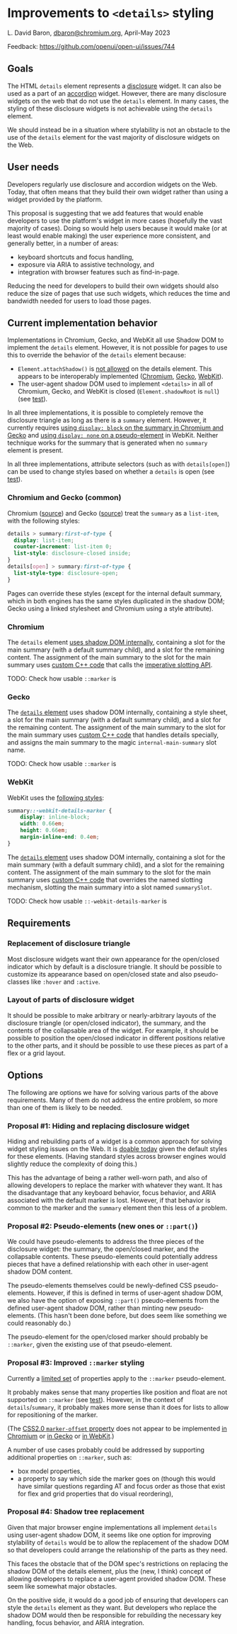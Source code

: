 # Improvements to `<details>` styling

L. David Baron, <dbaron@chromium.org>, April-May 2023

Feedback: https://github.com/openui/open-ui/issues/744

## Goals

The HTML `details` element represents a
[disclosure](https://open-ui.org/components/disclosure.research) widget.
It can also be used as a part of an
[accordion](https://open-ui.org/components/accordion.research) widget.
However, there are many disclosure widgets on the web
that do not use the `details` element.
In many cases, the styling of these disclosure widgets
is not achievable using the `details` element.

We should instead be in a situation where stylability
is not an obstacle to the use of the `details` element
for the vast majority of disclosure widgets on the Web.

## User needs

Developers regularly use disclosure and accordion widgets on the Web.
Today, that often means that they build their own widget
rather than using a widget provided by the platform.

This proposal is suggesting that we add features that would enable
developers to use the platform's widget in more cases
(hopefully the vast majority of cases).
Doing so would help users because
it would make (or at least would enable making)
the user experience
more consistent, and generally better, in a number of areas:
* keyboard shortcuts and focus handling,
* exposure via ARIA to assistive technology, and
* integration with browser features such as find-in-page.

Reducing the need for developers to build their own widgets
should also reduce the size of pages that use such widgets,
which reduces the time and bandwidth needed
for users to load those pages.

## Current implementation behavior

Implementations in Chromium, Gecko, and WebKit all use Shadow DOM
to implement the `details` element.  However, it is not possible for
pages to use this to override the behavior of the `details` element
because:

* `Element.attachShadow()` is
  [not allowed](https://dom.spec.whatwg.org/#dom-element-attachshadow)
  on the details element.
  This appears to be interoperably implemented
  ([Chromium](https://searchfox.org/mozilla-central/search?q=symbol:_ZNK7mozilla3dom7Element18CanAttachShadowDOMEv),
  [Gecko](https://source.chromium.org/search?q=%22Element::CanAttachShadowRoot%22&ss=chromium),
  [WebKit](https://github.com/WebKit/WebKit/blob/main/Source/WebCore/dom/Element.cpp#L2844)).
* The user-agent shadow DOM used to implement `<details>` in
  all of Chromium, Gecko, and WebKit
  is closed (`Element.shadowRoot` is `null`)
  (see [test](tests-of-existing-behavior/shadow-mode-open.html)).

In all three implementations,
it is possible to completely remove the disclosure triangle
as long as there is a `summary` element.
However, it currently requires
[using `display: block` on the summary in Chromium and Gecko](tests-of-existing-behavior/no-triangle-display-block.html)
and
[using `display: none` on a pseudo-element](tests-of-existing-behavior/no-triangle-webkit-details-marker.html)
in WebKit.
Neither technique works for the summary
that is generated when no `summary` element is present.

In all three implementations,
attribute selectors (such as with `details[open]`)
can be used to change styles based on whether a `details` is open
(see [test](tests-of-existing-behavior/styling-attribute-selector-open.html)).

### Chromium and Gecko (common)

Chromium ([source](https://source.chromium.org/search?q=%22details%20%3E%20summary:first-of-type%22&ss=chromium)) and
Gecko ([source](https://searchfox.org/mozilla-central/search?q=details+%3E+summary%3Afirst-of-type&path=&case=false&regexp=false))
treat the `summary` as a `list-item`,
with the following styles:

```css
details > summary:first-of-type {
  display: list-item;
  counter-increment: list-item 0;
  list-style: disclosure-closed inside;
}
details[open] > summary:first-of-type {
  list-style-type: disclosure-open;
}
```

Pages can override these styles (except for the internal default summary,
which in both engines has the same styles duplicated in the shadow DOM;
Gecko using a linked stylesheet and Chromium using a style attribute).

### Chromium

The `details` element [uses shadow DOM internally](https://source.chromium.org/search?q=%22HTMLDetailsElement::DidAddUserAgentShadowRoot%22&ss=chromium),
containing a slot for the main summary (with a default summary child),
and a slot for the remaining content.
The assignment of the main summary to the slot for the main summary
uses [custom C++ code](https://source.chromium.org/search?q=%22HTMLDetailsElement::ManuallyAssignSlots%22&ss=chromium)
that calls the
[imperative slotting API](https://html.spec.whatwg.org/multipage/scripting.html#dom-slot-assign).

TODO: Check how usable `::marker` is

### Gecko

The [`details` element](https://searchfox.org/mozilla-central/source/dom/html/HTMLDetailsElement.cpp) uses shadow DOM internally,
containing a style sheet,
a slot for the main summary (with a default summary child),
and a slot for the remaining content.
The assignment of the main summary to the slot for the main summary
uses [custom C++ code](https://searchfox.org/mozilla-central/search?q=ShadowRoot%3A%3AGetSlotNameFor&path=&case=false&regexp=false) that handles details specially,
and assigns the main summary to the magic `internal-main-summary` slot name.

TODO: Check how usable `::marker` is

### WebKit

WebKit uses the [following styles](https://github.com/WebKit/WebKit/blob/main/Source/WebCore/css/html.css):

```css
summary::-webkit-details-marker {
    display: inline-block;
    width: 0.66em;
    height: 0.66em;
    margin-inline-end: 0.4em;
}
```

The [`details` element](https://github.com/WebKit/WebKit/blob/main/Source/WebCore/html/HTMLDetailsElement.cpp) uses shadow DOM internally,
containing a slot for the main summary (with a default summary child),
and a slot for the remaining content.
The assignment of the main summary to the slot for the main summary
uses [custom C++ code](https://github.com/WebKit/WebKit/blob/82faeb56882ce53ee0f979087645c0cbfa5db2bf/Source/WebCore/html/HTMLDetailsElement.cpp#L70)
that overrides the named slotting mechanism,
slotting the main summary into a slot named `summarySlot`.

TODO: Check how usable `::-webkit-details-marker` is

## Requirements

### Replacement of disclosure triangle

Most disclosure widgets want their own appearance for the open/closed indicator
which by default is a disclosure triangle.
It should be possible to customize its appearance based on open/closed state
and also pseudo-classes like `:hover` and `:active`.

### Layout of parts of disclosure widget

It should be possible to make arbitrary or nearly-arbitrary layouts
of the disclosure triangle (or open/closed indicator), the summary,
and the contents of the collapsable area of the widget.
For example, it should be possible to position the open/closed indicator
in different positions relative to the other parts,
and it should be possible to use these pieces
as part of a flex or a grid layout.

## Options

The following are options we have for solving various parts of the
above requirements.
Many of them do not address the entire problem,
so more than one of them is likely to be needed.

### Proposal #1: Hiding and replacing disclosure widget

Hiding and rebuilding parts of a widget is a common approach
for solving widget styling issues on the Web.
It is [doable today](https://www.scottohara.me/blog/2022/09/12/details-summary.html#:~:text=Styling%20a%20disclosure%20widget)
given the default styles for these elements.
(Having standard styles across browser engines
would slightly reduce the complexity of doing this.)

This has the advantage of being a rather well-worn path,
and also of allowing developers to replace the marker
with whatever they want.
It has the disadvantage that
any keyboard behavior, focus behavior, and ARIA
associated with the default marker is lost.
However, if that behavior is common to the marker and the `summary` element
then this less of a problem.

### Proposal #2: Pseudo-elements (new ones or `::part()`)

We could have pseudo-elements to address
the three pieces of the disclosure widget:
the summary, the open/closed marker, and the collapsable contents.
These pseudo-elements could potentially address pieces that have
a defined relationship with each other in user-agent shadow DOM content.

The pseudo-elements themselves could be newly-defined CSS pseudo-elements.
However, if this is defined in terms of user-agent shadow DOM,
we also have the option of exposing `::part()` pseudo-elements
from the defined user-agent shadow DOM,
rather than minting new pseudo-elements.
(This hasn't been done before,
but does seem like something we could reasonably do.)

The pseudo-element for the open/closed marker should probably be `::marker`,
given the existing use of that pseudo-element.

### Proposal #3: Improved `::marker` styling

Currently a
[limited set](https://drafts.csswg.org/css-lists-3/#marker-properties)
of properties apply to the `::marker` pseudo-element.

It probably makes sense that many properties like position and float are
not supported on `::marker`
(see [test](tests-of-existing-behavior/marker-movement.html)).
However, in the context of `details`/`summary`,
it probably makes more sense than it does for lists
to allow for repositioning of the marker.

(The [CSS2.0 `marker-offset` property](https://www.w3.org/TR/2008/REC-CSS2-20080411/generate.html#markers)
does not appear to be implemented
[in Chromium](https://source.chromium.org/chromium/chromium/src/+/main:third_party/blink/renderer/core/css/css_properties.json5)
or [in Gecko](https://searchfox.org/mozilla-central/search?q=marker-offset&path=&case=false&regexp=false)
or [in WebKit](https://github.com/WebKit/WebKit/blob/main/Source/WebCore/css/CSSProperties.json).)

A number of use cases probably could be addressed by supporting
additional properties on `::marker`, such as:
* box model properties,
* a property to say which side the marker goes on (though
  this would have similar questions regarding AT and focus order
  as those that exist for
  flex and grid properties that do visual reordering),

### Proposal #4: Shadow tree replacement

Given that major browser engine implementations all
implement `details` using user-agent shadow DOM,
it seems like one option for improving stylability of `details`
would be to allow the replacement of the shadow DOM
so that developers could arrange the relationship of the parts as they need.

This faces the obstacle that of the DOM spec's restrictions
on replacing the shadow DOM of the details element,
plus the (new, I think) concept of allowing developers
to replace a user-agent provided shadow DOM.
These seem like somewhat major obstacles.

On the positive side, it would do a good job of ensuring that developers
can style the `details` element as they want.
But developers who replace the shadow DOM
would then be responsible for rebuilding the necessary
key handling, focus behavior, and ARIA integration.
